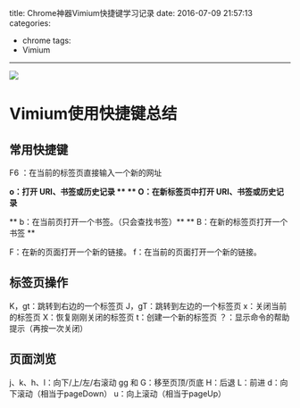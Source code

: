 title: Chrome神器Vimium快捷键学习记录
date: 2016-07-09 21:57:13
categories:
  - chrome
tags:
  - Vimium
---

![](http://ww1.sinaimg.cn/large/69a9ed59gw1f5nohpact9j20m40glq77.jpg)

# Vimium使用快捷键总结


## 常用快捷键

F6 ：在当前的标签页直接输入一个新的网址

**o：打开 URl、书签或历史记录 **
** O：在新标签页中打开 URl、书签或历史记录**

** b：在当前页打开一个书签。（只会查找书签）**
** B：在新的标签页打开一个书签 **

F：在新的页面打开一个新的链接。
f：在当前的页面打开一个新的链接。

## 标签页操作
K，gt：跳转到右边的一个标签页
J，gT：跳转到左边的一个标签页
x：关闭当前的标签页
X：恢复刚刚关闭的标签页
t：创建一个新的标签页
？：显示命令的帮助提示（再按一次关闭）

## 页面浏览

j、k、h、l：向下/上/左/右滚动 
gg 和 G：移至页顶/页底 
H：后退 
L：前进 
d：向下滚动（相当于pageDown）
u：向上滚动（相当于pageUp）


